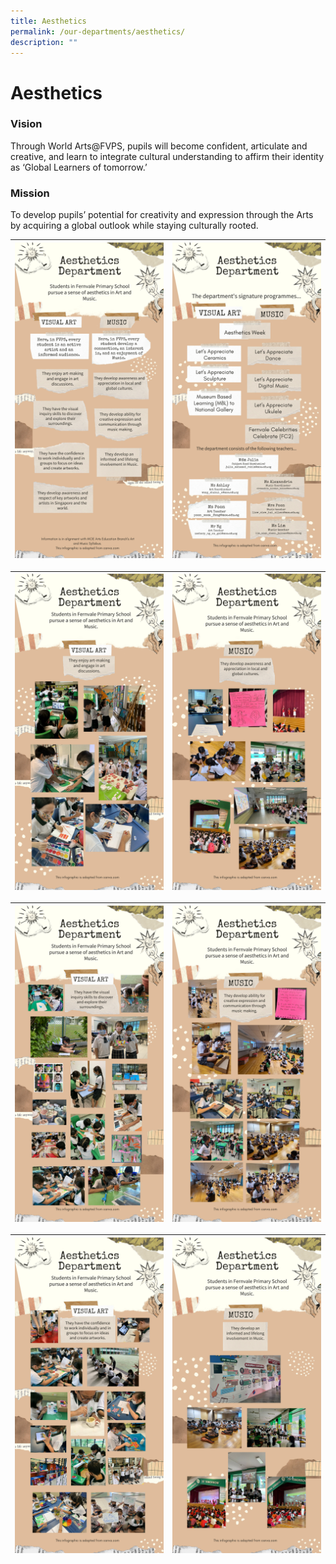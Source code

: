 ```yaml
---
title: Aesthetics
permalink: /our-departments/aesthetics/
description: ""
---
```

# Aesthetics

### Vision

Through World Arts@FVPS, pupils will become confident, articulate and creative, and learn to integrate cultural understanding to affirm their identity as ‘Global Learners of tomorrow.’

### Mission

To develop pupils’ potential for creativity and expression through the Arts by acquiring a global outlook while staying culturally rooted.



| ![](/images/aesthetics%201.jpg) | ![](/images/aesthetics%209.jpg) | 
| -------- | -------- | 



| ![](/images/aesthetics%205.jpg) |![](/images/aesthetics%202.jpg) |
| -------- | -------- | 



| ![](/images/aesthetics%206.jpg) | ![](/images/aesthetics%203.jpg) |
| -------- | -------- | 




| ![](/images/aesthetics%207.jpg) | ![](/images/aesthetics%204.jpg) | 
| -------- | -------- |
